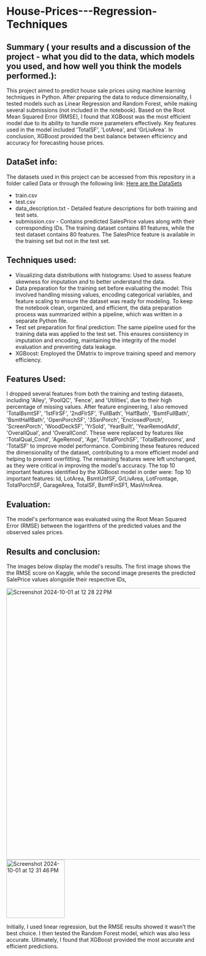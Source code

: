 # House-Prices---Regression-Techniques

## Summary ( your results and a discussion of the project - what you did to the data, which models you used, and how well you think the models performed.): 
This project aimed to predict house sale prices using machine learning techniques in Python. After preparing the data to reduce dimensionality, I tested models such as Linear Regression and Random Forest, while making several submissions (not included in the notebook). Based on the Root Mean Squared Error (RMSE), I found that XGBoost was the most efficient model due to its ability to handle more parameters effectively. Key features used in the model included 'TotalSF', 'LotArea', and 'GrLivArea'. In conclusion, XGBoost provided the best balance between efficiency and accuracy for forecasting house prices.

## DataSet info:
The datasets used in this project can be accessed from this repository in a folder called Data or through the following link:
<a href="https://www.kaggle.com/competitions/house-prices-advanced-regression-techniques/data" target="_blank"> Here are the DataSets</a>
- train.csv
- test.csv
- data_description.txt - Detailed feature descriptions for both training and test sets.
- submission.csv - Contains predicted SalesPrice values along with their corresponding IDs.
The training dataset contains 81 features, while the test dataset contains 80 features. The SalesPrice feature is available in the training set but not in the test set.

## Techniques used:
- Visualizing data distributions with histograms: Used to assess feature skewness for imputation and to better understand the data.
- Data preparation for the training set before evaluating the model: This involved handling missing values, encoding categorical variables, and feature scaling to ensure the dataset was ready for modeling. To keep the notebook clean, organized, and efficient, the data preparation process was summarized within a pipeline, which was written in a separate Python file.
- Test set preparation for final prediction: The same pipeline used for the training data was applied to the test set. This ensures consistency in imputation and encoding, maintaining the integrity of the model evaluation and preventing data leakage.
- XGBoost: Employed the DMatrix to improve training speed and memory efficiency.

## Features Used:
I dropped several features from both the training and testing datasets, including 'Alley', 'PoolQC', 'Fence', and 'Utilities', due to their high percentage of missing values. After feature engineering, I also removed 'TotalBsmtSF', '1stFlrSF', '2ndFlrSF', 'FullBath', 'HalfBath', 'BsmtFullBath', 'BsmtHalfBath', 'OpenPorchSF', '3SsnPorch', 'EnclosedPorch', 'ScreenPorch', 'WoodDeckSF', 'YrSold', 'YearBuilt', 'YearRemodAdd', 'OverallQual', and 'OverallCond'. These were replaced by features like 'TotalQual_Cond', 'AgeRemod', 'Age', 'TotalPorchSF', 'TotalBathrooms', and 'TotalSF' to improve model performance. Combining these features reduced the dimensionality of the dataset, contributing to a more efficient model and helping to prevent overfitting. The remaining features were left unchanged, as they were critical in improving the model's accuracy. The top 10 important features identified by the XGBoost model in order were: Top 10 important features: Id, LotArea, BsmtUnfSF, GrLivArea, LotFrontage, TotalPorchSF, GarageArea, TotalSF, BsmtFinSF1, MasVnrArea.

## Evaluation:
The model's performance was evaluated using the Root Mean Squared Error (RMSE) between the logarithms of the predicted values and the observed sales prices.

## Results and conclusion:
The images below display the model's results. The first image shows the the RMSE score on Kaggle, while the second image presents the predicted SalePrice values alongside their respective IDs, 

<img width="708" alt="Screenshot 2024-10-01 at 12 28 22 PM" src="https://github.com/user-attachments/assets/1747529e-1576-4a98-be56-3e2b8f8046eb">

<img width="152" alt="Screenshot 2024-10-01 at 12 31 46 PM" src="https://github.com/user-attachments/assets/f244bf9d-4f2c-4fd5-ac64-b3a405ba9b0e">


Initially, I used linear regression, but the RMSE results showed it wasn’t the best choice. I then tested the Random Forest model, which was also less accurate. Ultimately, I found that XGBoost provided the most accurate and efficient predictions.
